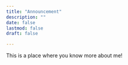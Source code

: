 ```yaml
---
title: "Announcement"
description: ""
date: false
lastmod: false
draft: false

---
```

This is a place where you know more about me!